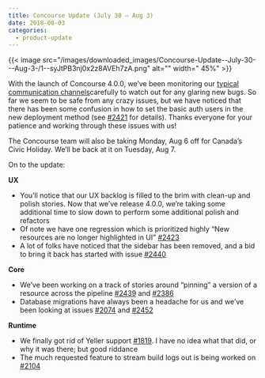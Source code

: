 ```yaml
---
title: Concourse Update (July 30 — Aug 3)
date: 2018-08-03
categories:
  - product-update
---
```


{{< image src="/images/downloaded_images/Concourse-Update--July-30---Aug-3-/1--syJtPB3nj0x2z8AVEh7zA.png" alt="" width="
45%" >}}

<!-- more -->

With the launch of Concourse 4.0.0, we’ve been monitoring
our [typical communication channels](https://concourse-ci.org/community.html)carefully to watch out for any glaring new
bugs. So far we seem to be safe from any crazy issues, but we have noticed that there has been some confusion in how to
set the basic auth users in the new deployment method (see [#2421](https://github.com/concourse/concourse/issues/2421)
for details). Thanks everyone for your patience and working through these issues with us!

The Concourse team will also be taking Monday, Aug 6 off for Canada’s Civic Holiday. We’ll be back at it on Tuesday, Aug
7.

On to the update:

**UX**

- You’ll notice that our UX backlog is filled to the brim with clean-up and polish stories. Now that we’ve release
  4.0.0, we’re taking some additional time to slow down to perform some additional polish and refactors
- Of note we have one regression which is prioritized highly “New resources are no longer highlighted in
  UI” [#2423](https://github.com/concourse/concourse/issues/2423)
- A lot of folks have noticed that the sidebar has been removed, and a bid to bring it back has started with
  issue [#2440](https://github.com/concourse/concourse/issues/2440)

**Core**

- We’ve been working on a track of stories around “pinning” a version of a resource across the
  pipeline [#2439](https://github.com/concourse/concourse/issues/2439)
  and [#2386](https://github.com/concourse/concourse/issues/2386)
- Database migrations have always been a headache for us and we’ve been looking at
  issues [#2074](https://github.com/concourse/concourse/issues/2074)
  and [#2452](https://github.com/concourse/concourse/issues/2439)

**Runtime**

- We finally got rid of Yeller support [#1819](https://github.com/concourse/concourse/issues/1819). I have no idea what
  that did, or why it was there; but good riddance
- The much requested feature to stream build logs out is being worked
  on [#2104](https://github.com/concourse/concourse/issues/2104)
